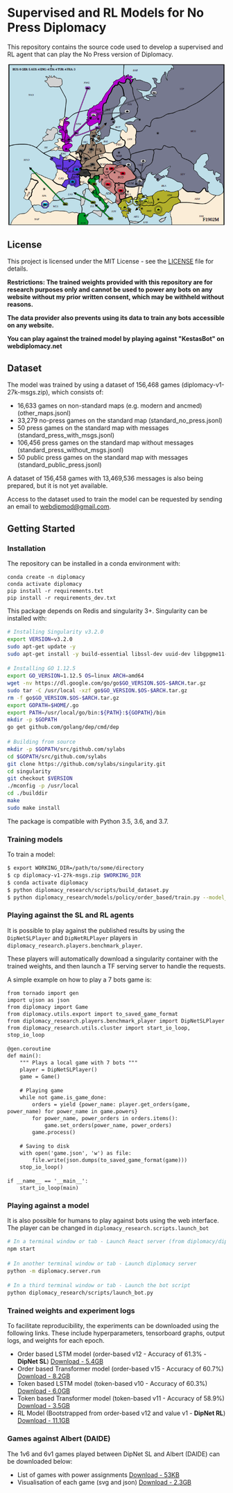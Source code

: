 # Supervised and RL Models for No Press Diplomacy

This repository contains the source code used to develop a supervised and RL agent that can play the No Press version of Diplomacy.  

<p align="center">
  <img width="500" src="docs/images/map_overview.png" alt="Diplomacy Map Overview">
</p>

## License

This project is licensed under the MIT License - see the [LICENSE](LICENSE) file for details.

**Restrictions: The trained weights provided with this repository are for research purposes only and cannot be used to power any bots on any website without my prior written consent, which may be withheld without reasons.**

**The data provider also prevents using its data to train any bots accessible on any website.**

**You can play against the trained model by playing against "KestasBot" on webdiplomacy.net**

## Dataset

The model was trained by using a dataset of 156,468 games (diplomacy-v1-27k-msgs.zip), which consists of:

- 16,633 games on non-standard maps (e.g. modern and ancmed) (other_maps.jsonl)
- 33,279 no-press games on the standard map (standard_no_press.jsonl)
- 50 press games on the standard map with messages (standard_press_with_msgs.jsonl)
- 106,456 press games on the standard map without messages (standard_press_without_msgs.jsonl)
- 50 public press games on the standard map with messages (standard_public_press.jsonl)

A dataset of 156,458 games with 13,469,536 messages is also being prepared, but it is not yet available.

Access to the dataset used to train the model can be requested by sending an email to webdipmod@gmail.com.


## Getting Started

### Installation

The repository can be installed in a conda environment with:

```python3
conda create -n diplomacy
conda activate diplomacy
pip install -r requirements.txt
pip install -r requirements_dev.txt
```

This package depends on Redis and singularity 3+. Singularity can be installed with:

```bash
# Installing Singularity v3.2.0
export VERSION=v3.2.0
sudo apt-get update -y
sudo apt-get install -y build-essential libssl-dev uuid-dev libgpgme11-dev libseccomp-dev pkg-config squashfs-tools

# Installing GO 1.12.5
export GO_VERSION=1.12.5 OS=linux ARCH=amd64
wget -nv https://dl.google.com/go/go$GO_VERSION.$OS-$ARCH.tar.gz
sudo tar -C /usr/local -xzf go$GO_VERSION.$OS-$ARCH.tar.gz
rm -f go$GO_VERSION.$OS-$ARCH.tar.gz
export GOPATH=$HOME/.go
export PATH=/usr/local/go/bin:${PATH}:${GOPATH}/bin
mkdir -p $GOPATH
go get github.com/golang/dep/cmd/dep

# Building from source
mkdir -p $GOPATH/src/github.com/sylabs
cd $GOPATH/src/github.com/sylabs
git clone https://github.com/sylabs/singularity.git
cd singularity
git checkout $VERSION
./mconfig -p /usr/local
cd ./builddir
make
sudo make install
```

The package is compatible with Python 3.5, 3.6, and 3.7.

### Training models

To train a model:

```bash
$ export WORKING_DIR=/path/to/some/directory
$ cp diplomacy-v1-27k-msgs.zip $WORKING_DIR
$ conda activate diplomacy
$ python diplomacy_research/scripts/build_dataset.py
$ python diplomacy_research/models/policy/order_based/train.py --model_id 12
```

### Playing against the SL and RL agents

It is possible to play against the published results by using the `DipNetSLPlayer` and `DipNetRLPlayer` players in `diplomacy_research.players.benchmark_player`.

These players will automatically download a singularity container with the trained weights, and then launch a TF serving server to handle the requests.

A simple example on how to play a 7 bots game is:

```python3
from tornado import gen
import ujson as json
from diplomacy import Game
from diplomacy.utils.export import to_saved_game_format
from diplomacy_research.players.benchmark_player import DipNetSLPlayer
from diplomacy_research.utils.cluster import start_io_loop, stop_io_loop

@gen.coroutine
def main():
    """ Plays a local game with 7 bots """
    player = DipNetSLPlayer()
    game = Game()

    # Playing game
    while not game.is_game_done:
        orders = yield {power_name: player.get_orders(game, power_name) for power_name in game.powers}
        for power_name, power_orders in orders.items():
            game.set_orders(power_name, power_orders)
        game.process()

    # Saving to disk
    with open('game.json', 'w') as file:
        file.write(json.dumps(to_saved_game_format(game)))
    stop_io_loop()

if __name__ == '__main__':
    start_io_loop(main)
```

### Playing against a model

It is also possible for humans to play against bots using the web interface. The player can be changed in `diplomacy_research.scripts.launch_bot`

```bash
# In a terminal window or tab - Launch React server (from diplomacy/diplomacy)
npm start

# In another terminal window or tab - Launch diplomacy server
python -m diplomacy.server.run

# In a third terminal window or tab - Launch the bot script
python diplomacy_research/scripts/launch_bot.py
```

### Trained weights and experiment logs

To facilitate reproducibility, the experiments can be downloaded using the following links. These include hyperparameters, tensorboard graphs, output logs, and weights for each epoch.

- Order based LSTM model (order-based v12 - Accuracy of 61.3% - **DipNet SL**) [Download - 5.4GB](https://f002.backblazeb2.com/file/ppaquette-public/benchmarks/experiments/order-based-lstm.zip)
- Order based Transformer model (order-based v15 - Accuracy of 60.7%) [Download - 8.2GB](https://f002.backblazeb2.com/file/ppaquette-public/benchmarks/experiments/order-based-trsf.zip)
- Token based LSTM model (token-based v10 - Accuracy of 60.3%) [Download - 6.0GB](https://f002.backblazeb2.com/file/ppaquette-public/benchmarks/experiments/token-based-lstm.zip)
- Token based Transformer model (token-based v11 - Accuracy of 58.9%) [Download - 3.5GB](https://f002.backblazeb2.com/file/ppaquette-public/benchmarks/experiments/token-based-trsf.zip)
- RL Model (Bootstrapped from order-based v12 and value v1 - **DipNet RL**) [Download - 11.1GB](https://f002.backblazeb2.com/file/ppaquette-public/benchmarks/experiments/rl-model.zip)

### Games against Albert (DAIDE)

The 1v6 and 6v1 games played between DipNet SL and Albert (DAIDE) can be downloaded below:

- List of games with power assignments [Download - 53KB](https://f002.backblazeb2.com/file/ppaquette-public/benchmarks/experiments/daide_albert_results.xlsx)
- Visualisation of each game (svg and json) [Download - 2.3GB](https://f002.backblazeb2.com/file/ppaquette-public/benchmarks/experiments/daide_albert_games.zip)
